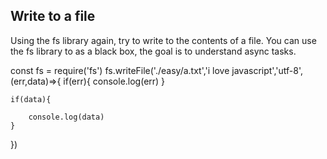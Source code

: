 ## Write to a file
Using the fs library again, try to write to the contents of a file.
You can use the fs library to as a black box, the goal is to understand async tasks.

const fs = require('fs')
fs.writeFile('./easy/a.txt','i love javascript','utf-8',(err,data)=>{
    if(err){
       console.log(err)
    }

    if(data){
        
        console.log(data)
    }
})

